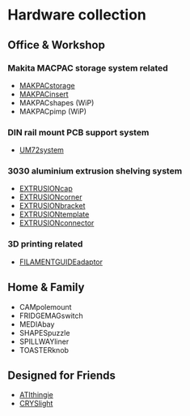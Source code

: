 # Hardware collection

## Office & Workshop

### Makita MACPAC storage system related
- [MAKPACstorage](https://a360.co/3WsOJcK)
- [MAKPACinsert](https://a360.co/3kxzzop)
- MAKPACshapes (WiP)
- MAKPACpimp (WiP)

### DIN rail mount PCB support system
- [UM72system](https://a360.co/3IAQWhU)

### 3030 aluminium extrusion shelving system
- [EXTRUSIONcap](https://a360.co/401OoiQ)
- [EXTRUSIONcorner](https://a360.co/2Ruhvbc)
- [EXTRUSIONbracket](https://a360.co/3LCAn6W)
- [EXTRUSIONtemplate](https://a360.co/43jyjHu)
- [EXTRUSIONconnector](https://a360.co/3mmYJHq)

### 3D printing related
- [FILAMENTGUIDEadaptor](https://a360.co/3KDVELv)

## Home & Family
- CAMpolemount
- FRIDGEMAGswitch
- MEDIAbay
- SHAPESpuzzle
- SPILLWAYliner
- TOASTERknob

## Designed for Friends
- [ATIthingie](https://a360.co/3Aa4BbB)
- [CRYSlight](https://a360.co/3BLwua0)
